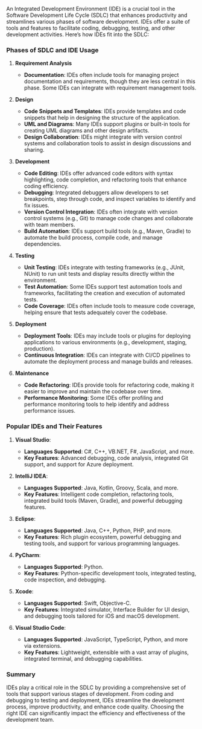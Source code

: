 An Integrated Development Environment (IDE) is a crucial tool in the Software Development Life Cycle (SDLC) that enhances productivity and streamlines various phases of software development. IDEs offer a suite of tools and features to facilitate coding, debugging, testing, and other development activities. Here’s how IDEs fit into the SDLC:

### Phases of SDLC and IDE Usage

1. **Requirement Analysis**
   - **Documentation**: IDEs often include tools for managing project documentation and requirements, though they are less central in this phase. Some IDEs can integrate with requirement management tools.

2. **Design**
   - **Code Snippets and Templates**: IDEs provide templates and code snippets that help in designing the structure of the application.
   - **UML and Diagrams**: Many IDEs support plugins or built-in tools for creating UML diagrams and other design artifacts.
   - **Design Collaboration**: IDEs might integrate with version control systems and collaboration tools to assist in design discussions and sharing.

3. **Development**
   - **Code Editing**: IDEs offer advanced code editors with syntax highlighting, code completion, and refactoring tools that enhance coding efficiency.
   - **Debugging**: Integrated debuggers allow developers to set breakpoints, step through code, and inspect variables to identify and fix issues.
   - **Version Control Integration**: IDEs often integrate with version control systems (e.g., Git) to manage code changes and collaborate with team members.
   - **Build Automation**: IDEs support build tools (e.g., Maven, Gradle) to automate the build process, compile code, and manage dependencies.

4. **Testing**
   - **Unit Testing**: IDEs integrate with testing frameworks (e.g., JUnit, NUnit) to run unit tests and display results directly within the environment.
   - **Test Automation**: Some IDEs support test automation tools and frameworks, facilitating the creation and execution of automated tests.
   - **Code Coverage**: IDEs often include tools to measure code coverage, helping ensure that tests adequately cover the codebase.

5. **Deployment**
   - **Deployment Tools**: IDEs may include tools or plugins for deploying applications to various environments (e.g., development, staging, production).
   - **Continuous Integration**: IDEs can integrate with CI/CD pipelines to automate the deployment process and manage builds and releases.

6. **Maintenance**
   - **Code Refactoring**: IDEs provide tools for refactoring code, making it easier to improve and maintain the codebase over time.
   - **Performance Monitoring**: Some IDEs offer profiling and performance monitoring tools to help identify and address performance issues.

### Popular IDEs and Their Features

1. **Visual Studio**:
   - **Languages Supported**: C#, C++, VB.NET, F#, JavaScript, and more.
   - **Key Features**: Advanced debugging, code analysis, integrated Git support, and support for Azure deployment.

2. **IntelliJ IDEA**:
   - **Languages Supported**: Java, Kotlin, Groovy, Scala, and more.
   - **Key Features**: Intelligent code completion, refactoring tools, integrated build tools (Maven, Gradle), and powerful debugging features.

3. **Eclipse**:
   - **Languages Supported**: Java, C++, Python, PHP, and more.
   - **Key Features**: Rich plugin ecosystem, powerful debugging and testing tools, and support for various programming languages.

4. **PyCharm**:
   - **Languages Supported**: Python.
   - **Key Features**: Python-specific development tools, integrated testing, code inspection, and debugging.

5. **Xcode**:
   - **Languages Supported**: Swift, Objective-C.
   - **Key Features**: Integrated simulator, Interface Builder for UI design, and debugging tools tailored for iOS and macOS development.

6. **Visual Studio Code**:
   - **Languages Supported**: JavaScript, TypeScript, Python, and more via extensions.
   - **Key Features**: Lightweight, extensible with a vast array of plugins, integrated terminal, and debugging capabilities.

### Summary

IDEs play a critical role in the SDLC by providing a comprehensive set of tools that support various stages of development. From coding and debugging to testing and deployment, IDEs streamline the development process, improve productivity, and enhance code quality. Choosing the right IDE can significantly impact the efficiency and effectiveness of the development team.
